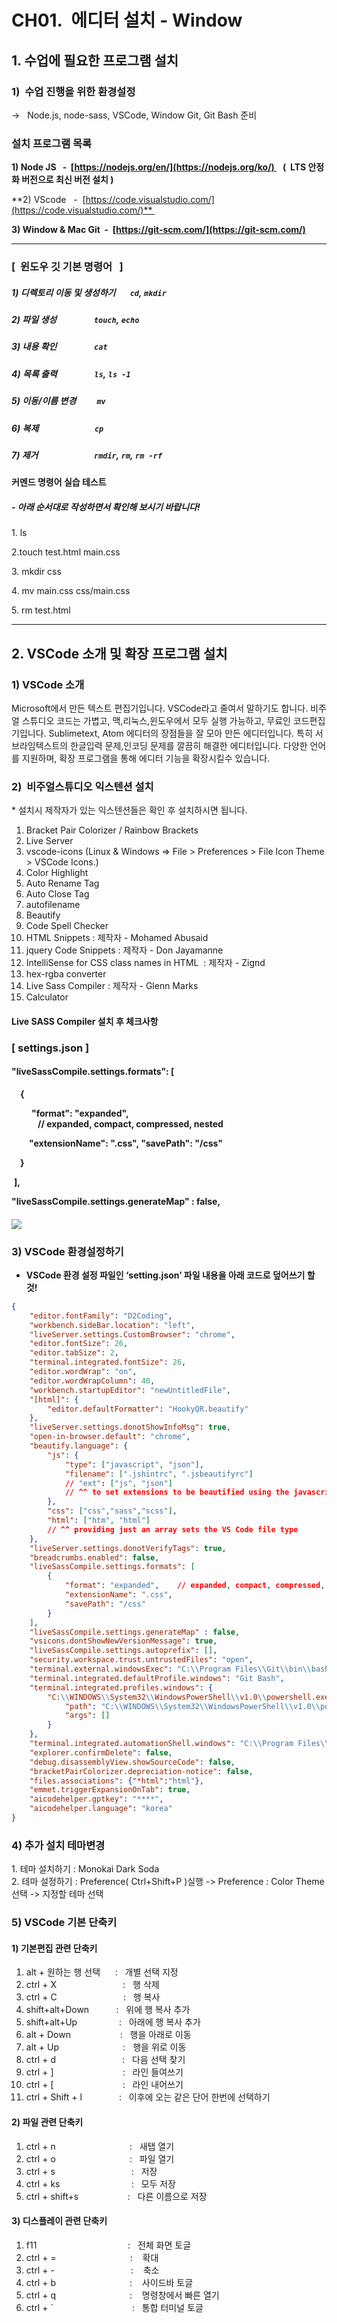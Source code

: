 # CH01.  에디터 설치 - Window

##   

## 1. 수업에 필요한 프로그램 설치

###   

### 1)  수업 진행을 위한 환경설정

→   Node.js, node-sass, VSCode, Window Git, Git Bash 준비

  

### 설치 프로그램 목록

  

**1) Node JS   -  [https://nodejs.org/en/](https://nodejs.org/ko/)    (  LTS 안정화 버전으로 최신 버전 설치 )**

**2) VScode   -  [https://code.visualstudio.com/](https://code.visualstudio.com/)** 

**3) Window & Mac Git  -  [https://git-scm.com/](https://git-scm.com/)**


  

---

  

### \[  윈도우 깃 기본 명령어   \]

  

##### 1) 디렉토리 이동 및 생성하기       `cd`, `mkdir`

##### 2) 파일 생성                  `touch`, `echo`

##### 3) 내용 확인                  `cat`

##### 4) 목록 출력                  `ls`, `ls -1`

##### 5) 이동/이름 변경          `mv`

##### 6) 복제                           `cp`

##### 7) 제거                           `rmdir`, `rm`, `rm -rf`

  

  

#### 커멘드 명령어 실습 테스트 

##### \- 아래 순서대로 작성하면서 확인해 보시기 바랍니다!

  

1\. ls 

2.touch test.html main.css 

3\. mkdir css 

4\. mv main.css css/main.css 

5\. rm test.html

  

---

  

## 2. VSCode 소개 및 확장 프로그램 설치

  

### 1) VSCode 소개

  

Microsoft에서 만든 텍스트 편집기입니다. VSCode라고 줄여서 말하기도 합니다. 비주얼 스튜디오 코드는 가볍고, 맥,리눅스,윈도우에서 모두 실행 가능하고, 무료인 코드편집기입니다. Sublimetext, Atom 에디터의 장점들을 잘 모아 만든 에디터입니다. 특히 서브라임텍스트의 한글입력 문제,인코딩 문제를 깔끔히 해결한 에디터입니다. 다양한 언어를 지원하며, 확장 프로그램을 통해 에디터 기능을 확장시킬수 있습니다.
  

  

### 2)  비주얼스튜디오 익스텐션 설치

  

\* 설치시 제작자가 있는 익스텐션들은 확인 후 설치하시면 됩니다.

  

1. Bracket Pair Colorizer / Rainbow Brackets
2. Live Server
3. vscode-icons (Linux & Windows => File > Preferences > File Icon Theme > VSCode Icons.)
4. Color Highlight
5. Auto Rename Tag
6. Auto Close Tag
7. autofilename
8. Beautify
9. Code Spell Checker
10. HTML Snippets : 제작자 - Mohamed Abusaid
11. jquery Code Snippets : 제작자 - Don Jayamanne
12. IntelliSense for CSS class names in HTML  : 제작자 - Zignd
13. hex-rgba converter
14. Live Sass Compiler : 제작자 - Glenn Marks
15. Calculator

  

  

#### Live SASS Compiler 설치 후 체크사항

###   

### \[ settings.json \]

#### "liveSassCompile.settings.formats": \[

 **{**

   **"format": "expanded",  
   // expanded, compact, compressed, nested** 

  **"extensionName": ".css", "savePath": "/css"** 

 **}**

 **\],** 

**"liveSassCompile.settings.generateMap" : false,**

  

####   

![](Files/image.png)  

  

  

### 3) VSCode 환경설정하기

  

- **VSCode 환경 설정 파일인 ‘setting.json’ 파일 내용을 아래 코드로 덮어쓰기 할 것!**

  

```json
{
    "editor.fontFamily": "D2Coding",
    "workbench.sideBar.location": "left",
    "liveServer.settings.CustomBrowser": "chrome",
    "editor.fontSize": 26,
    "editor.tabSize": 2,
    "terminal.integrated.fontSize": 26,
    "editor.wordWrap": "on",
    "editor.wordWrapColumn": 40,
    "workbench.startupEditor": "newUntitledFile",
    "[html]": {
        "editor.defaultFormatter": "HookyQR.beautify"
    },
    "liveServer.settings.donotShowInfoMsg": true,
    "open-in-browser.default": "chrome",
    "beautify.language": {
        "js": {
            "type": ["javascript", "json"],
            "filename": [".jshintrc", ".jsbeautifyrc"]
            // "ext": ["js", "json"]
            // ^^ to set extensions to be beautified using the javascript beautifier
        },
        "css": ["css","sass","scss"],
        "html": ["htm", "html"]
        // ^^ providing just an array sets the VS Code file type
    },
    "liveServer.settings.donotVerifyTags": true,
    "breadcrumbs.enabled": false,
    "liveSassCompile.settings.formats": [   
        {
            "format": "expanded",    // expanded, compact, compressed, nested
            "extensionName": ".css",
            "savePath": "/css"
        }
    ],
    "liveSassCompile.settings.generateMap" : false,
    "vsicons.dontShowNewVersionMessage": true,
    "liveSassCompile.settings.autoprefix": [],
    "security.workspace.trust.untrustedFiles": "open",
    "terminal.external.windowsExec": "C:\\Program Files\\Git\\bin\\bash.exe",
    "terminal.integrated.defaultProfile.windows": "Git Bash",
    "terminal.integrated.profiles.windows": {
        "C:\\WINDOWS\\System32\\WindowsPowerShell\\v1.0\\powershell.exe (migrated)": {
            "path": "C:\\WINDOWS\\System32\\WindowsPowerShell\\v1.0\\powershell.exe",
            "args": []
        }
    },
    "terminal.integrated.automationShell.windows": "C:\\Program Files\\Git\\bin\\bash.exe",
    "explorer.confirmDelete": false,
    "debug.disassemblyView.showSourceCode": false,
    "bracketPairColorizer.depreciation-notice": false,
    "files.associations": {"*html":"html"},
    "emmet.triggerExpansionOnTab": true,
    "aicodehelper.gptkey": "****",
    "aicodehelper.language": "korea"
}
```

  

  

  

### 4) 추가 설치 테마변경

1\. 테마 설치하기 : Monokai Dark Soda  
2\. 테마 설정하기 : Preference( Ctrl+Shift+P )실행 -> Preference : Color Theme 선택 -> 지정할 테마 선택  
  

  

### 5) VSCode 기본 단축키

#### 1) 기본편집 관련 단축키

1. alt + 원하는 행 선택      :   개별 선택 지정
2. ctrl + X                           :   행 삭제
3. ctrl + C                           :   행 복사
4. shift+alt+Down           :   위에 행 복사 추가
5. shift+alt+Up                 :   아래에 행 복사 추가
6. alt + Down                    :   행을 아래로 이동
7. alt + Up                          :   행을 위로 이동
8. ctrl + d                           :   다음 선택 찾기
9. ctrl + \]                            :   라인 들여쓰기
10. ctrl + \[                            :   라인 내어쓰기
11. ctrl + Shift + l               :   이후에 오는 같은 단어 한번에 선택하기

  

#### 2) 파일 관련 단축키

1. ctrl + n                              :   새탭 열기
2. ctrl + o                              :   파일 열기 
3. ctrl + s                               :   저장
4. ctrl + ks                             :   모두 저장
5. ctrl + shift+s                    :   다른 이름으로 저장

  

#### 3) 디스플레이 관련 단축키

1. f11                                     :   전체 화면 토글
2. ctrl + =                              :    확대
3. ctrl + -                               :    축소
4. ctrl + b                              :    사이드바 토글
5. ctrl + q                              :    명령창에서 빠른 열기
6. ctrl + \`                                :   통합 터미널 토글